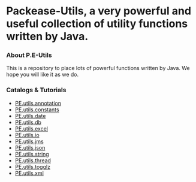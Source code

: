 Packease-Utils, a very powerful and useful collection of utility functions written by Java.
==================

### About P.E-Utils

This is a repository to place lots of powerful functions written by Java. We hope you will like it as we do.

### Catalogs & Tutorials

* [PE.utils.annotation](src/main/java/com/aboutcoder/packease/utils/annotation/)
* [PE.utils.constants](src/main/java/com/aboutcoder/packease/utils/constants/)
* [PE.utils.date](src/main/java/com/aboutcoder/packease/utils/date/)
* [PE.utils.db](src/main/java/com/aboutcoder/packease/utils/db/)
* [PE.utils.excel](src/main/java/com/aboutcoder/packease/utils/excel/)
* [PE.utils.io](src/main/java/com/aboutcoder/packease/utils/io/)
* [PE.utils.jms](src/main/java/com/aboutcoder/packease/utils/jms/)
* [PE.utils.json](src/main/java/com/aboutcoder/packease/utils/json/)
* [PE.utils.string](src/main/java/com/aboutcoder/packease/utils/string/)
* [PE.utils.thread](src/main/java/com/aboutcoder/packease/utils/thread/)
* [PE.utils.togglz](src/main/java/com/aboutcoder/packease/utils/togglz/)
* [PE.utils.xml](src/main/java/com/aboutcoder/packease/utils/xml/)
